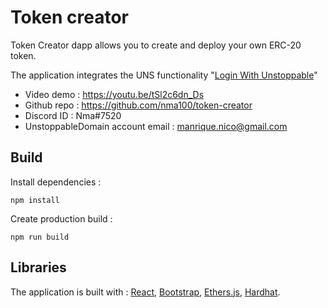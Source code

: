 # Token creator
Token Creator dapp allows you to create and deploy your own ERC-20 token.

The application integrates the UNS functionality "[Login With Unstoppable](https://docs.unstoppabledomains.com/login-with-unstoppable/)"

* Video demo : https://youtu.be/tSl2c6dn_Ds
* Github repo : https://github.com/nma100/token-creator
* Discord ID : Nma#7520
* UnstoppableDomain account email : manrique.nico@gmail.com

## Build

Install dependencies :
```
npm install
```

Create production build :
```
npm run build
```

## Libraries
The application is built with :  [React](https://reactjs.org/), [Bootstrap](https://getbootstrap.com/), [Ethers.js](https://docs.ethers.io/), [Hardhat](https://hardhat.org/). 
